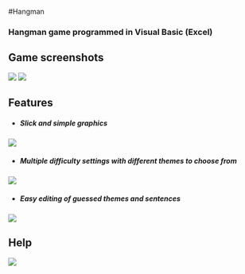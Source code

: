 #Hangman

### Hangman game programmed in Visual Basic (Excel)

## Game screenshots
<img src="http://i.imgur.com/HlBkek1.png">
<img src="http://i.imgur.com/aA1qavm.png">

## Features
* ##### Slick and simple graphics
<img src="http://i.imgur.com/IxZ7tZF.png">


* ##### Multiple difficulty settings with different themes to choose from
<img src="http://i.imgur.com/ie4tcWf.png">


* ##### Easy editing of guessed themes and sentences
<img src="http://i.imgur.com/jdWPrAl.png">

## Help
<img src="http://i.imgur.com/d0fd5iE.png">
